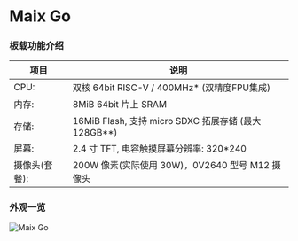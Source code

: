 # Maix Go

### 板载功能介绍

| 项目 | 说明 |
| ---- | ---- |
|CPU: |双核 64bit RISC-V / 400MHz* (双精度FPU集成)|
|内存: |8MiB 64bit 片上 SRAM|
|存储: |16MiB Flash, 支持 micro SDXC 拓展存储 (最大128GB**)|
|屏幕: |2.4 寸 TFT, 电容触摸屏幕分辨率: 320\*240 |
|摄像头(套餐): | 200W 像素(实际使用 30W)，0V2640 型号 M12 摄像头 |

### 外观一览

![Maix Go](../../assets/hardware/maix_go/Go.png)
